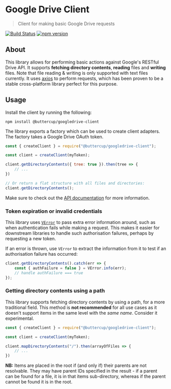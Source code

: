 # Google Drive Client
> Client for making basic Google Drive requests

[![Build Status](https://travis-ci.org/buttercup/googledrive-client.svg?branch=master)](https://travis-ci.org/buttercup/googledrive-client) [![npm version](https://badge.fury.io/js/%40buttercup%2Fgoogledrive-client.svg)](https://www.npmjs.com/package/@buttercup/googledrive-client)

## About

This library allows for performing basic actions against Google's RESTful Drive API. It supports **fetching directory contents**, **reading** files and **writing** files. Note that file reading & writing is only supported with text files currently. It uses [axios](https://github.com/axios/axios) to perform requests, which has been proven to be a stable cross-platform library perfect for this purpose.

## Usage

Install the client by running the following:

```shell
npm install @buttercup/googledrive-client
```

The library exports a factory which can be used to create client adapters. The factory takes a Google Drive OAuth token.

```javascript
const { createClient } = require("@buttercup/googledrive-client");

const client = createClient(myToken);

client.getDirectoryContents({ tree: true }).then(tree => {
    // ...
})

// Or return a flat structure with all files and directories:
client.getDirectoryContents();
```

Make sure to check out the [API documentation](API.md) for more information.

### Token expiration or invalid credentials

This library uses [`VError`](https://github.com/joyent/node-verror) to pass extra error information around, such as when authentication fails while making a request. This makes it easier for downstream libraries to handle such authorisation failures, perhaps by requesting a new token.

If an error is thrown, use `VError` to extract the information from it to test if an authorisation failure has occurred:

```javascript
client.getDirectoryContents().catch(err => {
    const { authFailure = false } = VError.info(err);
    // handle authFailure === true
});
```

### Getting directory contents using a path

This library supports fetching directory contents by using a path, for a more traditional field. This method is **not recommended** for all use cases as it doesn't support items in the same level with the _same name_. Consider it experimental.

```javascript
const { createClient } = require("@buttercup/googledrive-client");

const client = createClient(myToken);

client.mapDirectoryContents("/").then(arrayOfFiles => {
    // ...
})
```

**NB:** Items are placed in the root if (and only if) their parents are not resolvable. They may have parent IDs specified in the result - if a parent can be found for a file, it is in that items sub-directory, whereas if the parent cannot be found it is in the root.
